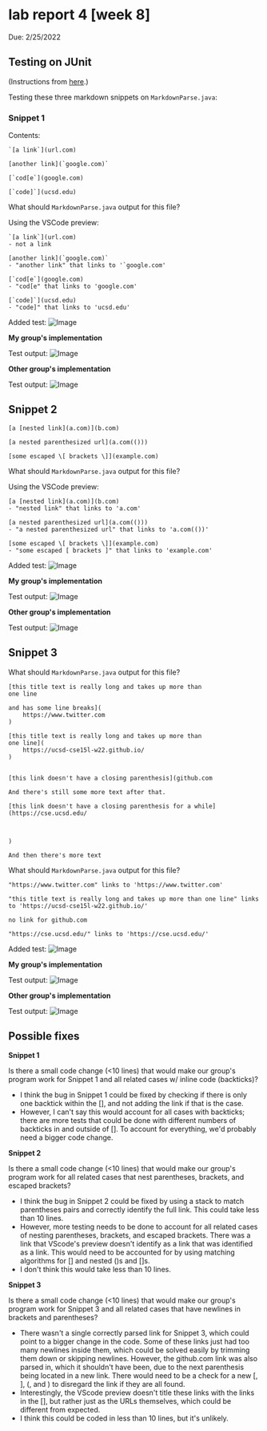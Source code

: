 # lab report 4 [week 8]

Due: 2/25/2022  
## **Testing on JUnit**
(Instructions from [here](https://ucsd-cse15l-w22.github.io/week/week8/#week-8-lab-report).)

Testing these three markdown snippets on `MarkdownParse.java`:

### Snippet 1
Contents:
```
`[a link`](url.com)

[another link](`google.com)`

[`cod[e`](google.com)

[`code]`](ucsd.edu)
```

What should `MarkdownParse.java` output for this file?

Using the VSCode preview:

    `[a link`](url.com)
    - not a link

    [another link](`google.com)`
    - "another link" that links to '`google.com'

    [`cod[e`](google.com)
    - "cod[e" that links to 'google.com'

    [`code]`](ucsd.edu)
    - "code]" that links to 'ucsd.edu'

Added test:
![Image](https://github.com/jeanniekim/cse15l-lab-reports/blob/main/assets/images/lab4/1testcode.PNG?raw=true)

**My group's implementation**

Test output:
![Image](https://github.com/jeanniekim/cse15l-lab-reports/blob/main/assets/images/lab4/1testresultConnor.PNG?raw=true)



**Other group's implementation**

Test output:
![Image](https://github.com/jeanniekim/cse15l-lab-reports/blob/main/assets/images/lab4/1testresultOther.PNG?raw=true)

## Snippet 2
```
[a [nested link](a.com)](b.com)

[a nested parenthesized url](a.com(()))

[some escaped \[ brackets \]](example.com)
```
What should `MarkdownParse.java` output for this file?

Using the VSCode preview:

    [a [nested link](a.com)](b.com)
    - "nested link" that links to 'a.com'

    [a nested parenthesized url](a.com(()))
    - "a nested parenthesized url" that links to 'a.com(())'

    [some escaped \[ brackets \]](example.com)
    - "some escaped [ brackets ]" that links to 'example.com'

Added test:
![Image](https://github.com/jeanniekim/cse15l-lab-reports/blob/main/assets/images/lab4/2testcode.PNG?raw=true)

**My group's implementation**

Test output:
![Image](https://github.com/jeanniekim/cse15l-lab-reports/blob/main/assets/images/lab4/2testresultConnor.PNG?raw=true)



**Other group's implementation**

Test output:
![Image](https://github.com/jeanniekim/cse15l-lab-reports/blob/main/assets/images/lab4/2testresultOther.PNG?raw=true)



## Snippet 3
What should `MarkdownParse.java` output for this file?

```
[this title text is really long and takes up more than 
one line

and has some line breaks](
    https://www.twitter.com
)

[this title text is really long and takes up more than 
one line](
    https://ucsd-cse15l-w22.github.io/
)


[this link doesn't have a closing parenthesis](github.com

And there's still some more text after that.

[this link doesn't have a closing parenthesis for a while](https://cse.ucsd.edu/



)

And then there's more text
```
What should `MarkdownParse.java` output for this file?

    "https://www.twitter.com" links to 'https://www.twitter.com'

    "this title text is really long and takes up more than one line" links to 'https://ucsd-cse15l-w22.github.io/'

    no link for github.com

    "https://cse.ucsd.edu/" links to 'https://cse.ucsd.edu/'


Added test:
![Image](https://github.com/jeanniekim/cse15l-lab-reports/blob/main/assets/images/lab4/3testcode.PNG?raw=true)

**My group's implementation**

Test output:
![Image](https://github.com/jeanniekim/cse15l-lab-reports/blob/main/assets/images/lab4/3testresultConnor.PNG?raw=true)



**Other group's implementation**

Test output:
![Image](https://github.com/jeanniekim/cse15l-lab-reports/blob/main/assets/images/lab4/3testresultOther.PNG?raw=true)


## Possible fixes

**Snippet 1**

Is there a small code change (<10 lines) that would make our group's program work for Snippet 1 and all related cases w/ inline code (backticks)?
- I think the bug in Snippet 1 could be fixed by checking if there is only one backtick within the [], and not adding the link if that is the case.
- However, I can't say this would account for all cases with backticks; there are more tests that could be done with different numbers of backticks in and outside of []. To account for everything, we'd probably need a bigger code change.

**Snippet 2**

Is there a small code change (<10 lines) that would make our group's program work for all related cases that nest parentheses, brackets, and escaped brackets?
- I think the bug in Snippet 2 could be fixed by using a stack to match parentheses pairs and correctly identify the full link. This could take less than 10 lines. 
- However, more testing needs to be done to account for all related cases of nesting parentheses, brackets, and escaped brackets. There was a link that VScode's preview doesn't identify as a link that was identified as a link. This would need to be accounted for by using matching algorithms for [] and nested ()s and []s.
- I don't think this would take less than 10 lines.

**Snippet 3**

Is there a small code change (<10 lines) that would make our group's program work for Snippet 3 and  all related cases that have newlines in brackets and parentheses?
- There wasn't a single correctly parsed link for Snippet 3, which could point to a bigger change in the code. Some of these links just had too many newlines inside them, which could be solved easily by trimming them down or skipping newlines. However, the github.com link was also parsed in, which it shouldn't have been, due to the next parenthesis being located in a new link. There would need to be a check for a new [, ], (, and ) to disregard the link if they are all found.
- Interestingly, the VScode preview doesn't title these links with the links in the [], but rather just as the URLs themselves, which could be different from expected.
- I think this could be coded in less than 10 lines, but it's unlikely.